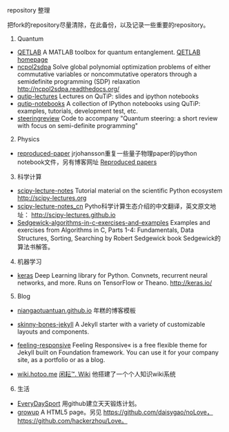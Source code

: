 repository 整理

把fork的repository尽量清除，在此备份，以及记录一些重要的repository。

1. Quantum
  * [QETLAB](https://github.com/nathanieljohnston/QETLAB)
    A MATLAB toolbox for quantum entanglement.
    [QETLAB homepage](http://www.qetlab.com/)
  * [ncpol2sdpa](https://github.com/peterwittek/ncpol2sdpa)
    Solve global polynomial optimization problems of either commutative variables or noncommutative operators through a semidefinite programming (SDP) relaxation http://ncpol2sdpa.readthedocs.org/
  * [qutip-lectures](https://github.com/jrjohansson/qutip-lectures)
    Lectures on QuTiP: slides and ipython notebooks
  * [qutip-notebooks](https://github.com/qutip/qutip-notebooks)
    A collection of IPython notebooks using QuTiP: examples, tutorials, development test, etc.
  * [steeringreview](https://github.com/paulskrzypczyk/steeringreview) 
  Code to accompany "Quantum steering: a short review with focus on semi-definite programming"
  

2. Physics
  * [reproduced-paper](https://github.com/jrjohansson/reproduced-papers)
    jrjohansson重复一些量子物理paper的ipython notebook文件，另有博客网址 [Reproduced papers](http://reproduced-papers.github.io/)


3. 科学计算
  * [scipy-lecture-notes](https://github.com/scipy-lectures/scipy-lecture-notes)
    Tutorial material on the scientific Python ecosystem http://scipy-lectures.org
  * [scipy-lecture-notes_cn](https://github.com/cloga/scipy-lecture-notes_cn)
    Pytho科学计算生态介绍的中文翻译，英文原文地址： http://scipy-lectures.github.io
  * [Sedgewick-algorithms-in-c-exercises-and-examples](https://github.com/caisah/Sedgewick-algorithms-in-c-exercises-and-examples)
    Examples and exercises from Algorithms in C, Parts 1-4: Fundamentals, Data Structures, Sorting, Searching by Robert Sedgewick book
    Sedgewick的算法书解答。

4. 机器学习
  * [keras](https://github.com/fchollet/keras)
    Deep Learning library for Python. Convnets, recurrent neural networks, and more. Runs on TensorFlow or Theano. http://keras.io/

5. Blog
  * [niangaotuantuan.github.io](https://github.com/niangaotuantuan/niangaotuantuan.github.io)
    年糕的博客模板
  * [skinny-bones-jekyll](https://github.com/mmistakes/skinny-bones-jekyll)
    A Jekyll starter with a variety of customizable layouts and components.

  * [feeling-responsive](https://github.com/Phlow/feeling-responsive)
    Feeling Responsive« is a free flexible theme for Jekyll built on Foundation framework. You can use it for your company site, as a portfolio or as a blog.
  * [wiki.hotoo.me](https://github.com/hotoo/wiki.hotoo.me)
    [闲耘™. Wiki](http://wiki.hotoo.me) 他搭建了一个个人知识wiki系统

6. 生活
  * [EveryDaySport](https://github.com/hoosin/EveryDaySport)
    用github建立天天锻炼计划。
  * [growup](https://github.com/emptymalei/growup)
    A HTML5 page。另见 https://github.com/daisygao/noLove， https://github.com/hackerzhou/Love。




  

​    
